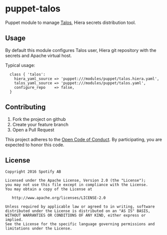 puppet-talos
============

Puppet module to manage [Talos](https://github.com/spotify/talos), Hiera secrets distribution tool.

Usage
-----

By default this module configures Talos user, Hiera git repository with
the secrets and Apache virtual host.

Typical usage:

```puppet
  class { 'talos':
    hiera_yaml_source => 'puppet:///modules/puppet/talos.hiera.yaml',
    talos_yaml_source => 'puppet:///modules/puppet/talos.yaml',
    configure_repo    => false,
  }
```

Contributing
------------
1. Fork the project on github
2. Create your feature branch
3. Open a Pull Request

This project adheres to the [Open Code of Conduct][code-of-conduct]. By
participating, you are expected to honor this code.

[code-of-conduct]:
https://github.com/spotify/code-of-conduct/blob/master/code-of-conduct.md

License
-------
```text
Copyright 2016 Spotify AB

Licensed under the Apache License, Version 2.0 (the "License");
you may not use this file except in compliance with the License.
You may obtain a copy of the License at

   http://www.apache.org/licenses/LICENSE-2.0

Unless required by applicable law or agreed to in writing, software
distributed under the License is distributed on an "AS IS" BASIS,
WITHOUT WARRANTIES OR CONDITIONS OF ANY KIND, either express or implied.
See the License for the specific language governing permissions and
limitations under the License.
```
